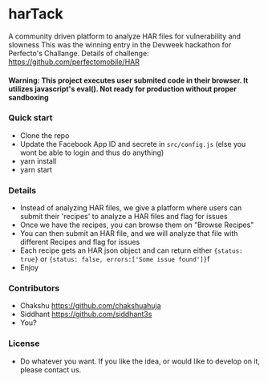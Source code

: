 # harTack #

A community driven platform to analyze HAR files for vulnerability and slowness
This was the winning entry in the Devweek hackathon for Perfecto's Challange.
Details of challenge: https://github.com/perfectomobile/HAR

#### Warning: This project executes user submited code in their browser. It utilizes javascript's eval(). Not ready for production without proper sandboxing

### Quick start ###

* Clone the repo
* Update the Facebook App ID and secrete in `src/config.js` (else you wont be able to login and thus do anything)
* yarn install
* yarn start

### Details
* Instead of analyzing HAR files, we give a platform where users can submit their 'recipes' to analyze a HAR files and flag for issues
* Once we have the recipes, you can browse them on "Browse Recipes"
* You can then submit an HAR file, and we will analyze that file with different Recipes and flag for issues
* Each recipe gets an HAR json object and can return either `{status: true}` or `{status: false, errors:['Some issue found']}`f
* Enjoy

### Contributors ###
* Chakshu https://github.com/chakshuahuja
* Siddhant https://github.com/siddhant3s
* You?

### License ###
* Do whatever you want. If you like the idea, or would like to develop on it, please contact us.
